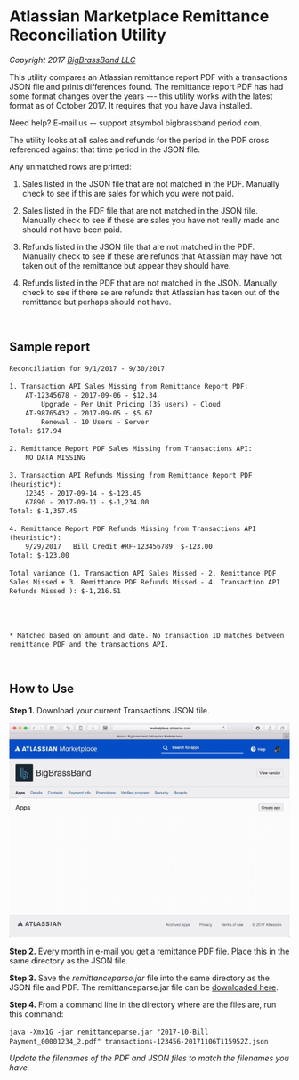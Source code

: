 Atlassian Marketplace Remittance Reconciliation Utility
=======================================================

*Copyright 2017 [BigBrassBand LLC](https://marketplace.atlassian.com/plugins/com.xiplink.jira.git.jira_git_plugin/cloud/overview)*

This utility compares an Atlassian remittance report PDF with a transactions
JSON file and prints differences found. The remittance report PDF has had some
format changes over the years --- this utility works with the latest format as
of October 2017. It requires that you have Java installed.



Need help? E-mail us -- support atsymbol bigbrassband period com. 

The utility looks at all sales and refunds for the period in the PDF cross
referenced against that time period in the JSON file.

Any unmatched rows are printed:

1.  Sales listed in the JSON file that are not matched in the PDF. Manually
    check to see if this are sales for which you were not paid.

2.  Sales listed in the PDF file that are not matched in the JSON file. Manually
    check to see if these are sales you have not really made and should not have
    been paid.

3.  Refunds listed in the JSON file that are not matched in the PDF. Manually
    check to see if these are refunds that Atlassian may have not taken out of
    the remittance but appear they should have.

4.  Refunds listed in the PDF that are not matched in the JSON. Manually check
    to see if there se are refunds that Atlassian has taken out of the
    remittance but perhaps should not have.

 

Sample report
-------------

~~~~~~~~~~~~~~~~~~~~~~~~~~~~~~~~~~~~~~~~~~~~~~~~~~~~~~~~~~~~~~~~~~~~~~~~~~~~~~~~
Reconciliation for 9/1/2017 - 9/30/2017

1. Transaction API Sales Missing from Remittance Report PDF:
    AT-12345678 - 2017-09-06 - $12.34
        Upgrade - Per Unit Pricing (35 users) - Cloud
    AT-98765432 - 2017-09-05 - $5.67
        Renewal - 10 Users - Server
Total: $17.94

2. Remittance Report PDF Sales Missing from Transactions API:
    NO DATA MISSING

3. Transaction API Refunds Missing from Remittance Report PDF (heuristic*):
    12345 - 2017-09-14 - $-123.45
    67890 - 2017-09-11 - $-1,234.00
Total: $-1,357.45

4. Remittance Report PDF Refunds Missing from Transactions API (heuristic*):
    9/29/2017   Bill Credit #RF-123456789  $-123.00
Total: $-123.00

Total variance (1. Transaction API Sales Missed - 2. Remittance PDF Sales Missed + 3. Remittance PDF Refunds Missed - 4. Transaction API Refunds Missed ): $-1,216.51




* Matched based on amount and date. No transaction ID matches between remittance PDF and the transactions API.
~~~~~~~~~~~~~~~~~~~~~~~~~~~~~~~~~~~~~~~~~~~~~~~~~~~~~~~~~~~~~~~~~~~~~~~~~~~~~~~~

 

How to Use
----------

**Step 1.** Download your current Transactions JSON file.

![](transactions-api-json-download.gif)

**Step 2.** Every month in e-mail you get a remittance PDF file. Place this in
the same directory as the JSON file.

**Step 3.** Save the *remittanceparse.jar* file into the same directory as the
JSON file and PDF. The remittanceparse.jar file can be [downloaded
here](https://github.com/BigBrassBand/remittanceparse/raw/master/remittanceparse.jar).

**Step 4.** From a command line in the directory where are the files are, run
this command:

`java -Xmx1G -jar remittanceparse.jar "2017-10-Bill Payment_00001234_2.pdf" transactions-123456-20171106T115952Z.json`

*Update the filenames of the PDF and JSON files to match the filenames you
have.*

 

 

 
